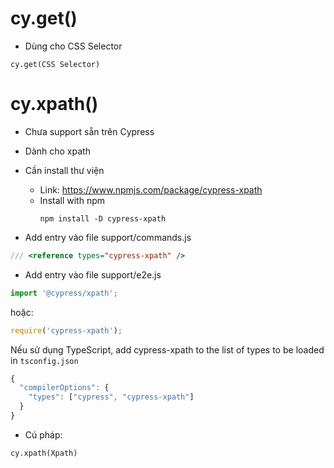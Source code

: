 # cy.get()
- Dùng cho CSS Selector
```
cy.get(CSS Selector)
```

# cy.xpath()
- Chưa support sẵn trên Cypress
- Dành cho xpath
- Cần install thư viện
    - Link: https://www.npmjs.com/package/cypress-xpath
    - Install with npm
        ```
        npm install -D cypress-xpath
        ```    

- Add entry vào file support/commands.js
```js
/// <reference types="cypress-xpath" />
```

- Add entry vào file support/e2e.js
```js
import '@cypress/xpath';
```
hoặc:
```js
require('cypress-xpath');
```

Nếu sử dụng TypeScript, add cypress-xpath to the list of types to be loaded in `tsconfig.json`
```javascript
{
  "compilerOptions": {
    "types": ["cypress", "cypress-xpath"]
  }
}
```

- Cú pháp:
```
cy.xpath(Xpath)
```